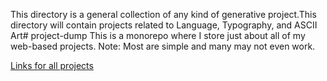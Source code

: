 This directory is a general collection of any kind of generative project.This directory will contain projects related to Language, Typography, and ASCII Art# project-dump
This is a monorepo where I store just about all of my web-based projects. 
Note: Most are simple and many may not even work.

[Links for all projects](https://aurob.github.io/mono/sitemap.html)
